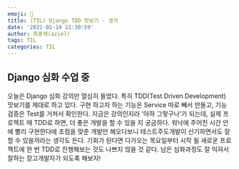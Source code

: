 ```yaml
---
emoji: 🦁
title: (TIL) Django TDD 맛보기 - 생각
date: '2022-02-14 21:30:59'
author: 최중재(aziel)
tags: TIL
categories: TIL
---
```


## Django 심화 수업 중

오늘은 Django 심화 강의만 열심히 들었다. 특히 TDD(Test Driven Development) 맛보기를 제대로 하고 있다. 구현 하고자 하는 기능은 Service 따로 빼서 만들고, 기능 검증은 Test를 거쳐서 확인한다. 지금은 강의인지라 '아하 그렇구나'가 되는데, 실제 프로젝트 때 TDD로 하면, 더 좋은 개발을 할 수 있을 지 궁금하다. 워낙에 주어진 시간 안에 빨리 구현한다에 초점을 맞춘 개발만 해오다보니 테스트주도개발이 신기하면서도 잘할 수 있을까라는 생각도 든다. 기회가 된다면 다가오는 목요일부터 시작 될 새로운 프로젝트에 한 번 TDD로 진행해보는 것도 나쁘지 않을 것 같다. 남은 심화과정도 잘 익혀서 잘하는 장고개발자가 되도록 해보자!

```toc

```
